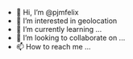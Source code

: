 - 👋 Hi, I’m @pjmfelix
- 👀 I’m interested in geolocation
- 🌱 I’m currently learning ...
- 💞️ I’m looking to collaborate on ...
- 📫 How to reach me ...

<!---
pjmfelix/pjmfelix is a ✨ special ✨ repository because its `README.md` (this file) appears on your GitHub profile.
You can click the Preview link to take a look at your changes.
--->
